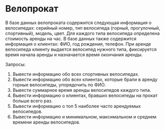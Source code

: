 # Велопрокат

В базе данных велопроката содержится следующая информация о 
велосипедах: серийный номер, тип велосипеда (горный, прогулочный, 
спортивный), модель, цвет. Для каждого типа велосипеда определена стоимость 
аренды на час. В базе данных также содержится информация о клиентах: ФИО, 
год рождения, телефон. При аренде велосипеда клиенту выдается велосипед 
нужного типа, фиксируется время начала аренды и назначается время окончания 
аренды.

Запросы:
1) Вывести информацию обо всех спортивных велосипедах.
2) Вывести информацию обо всех клиентах, которые брали в аренду горные велосипеды, упорядочить по ФИО.
3) Вывести суммарное время аренды велосипедов каждого типа.
4) Вывести информацию о клиентах, бравших велосипеды на прокат больше всего раз.
5) Вывести информацию о топ 5 наиболее часто арендуемых велосипедов.
6) Вывести информацию и минимальном, максимальном и среднем времени аренды велосипедов.
